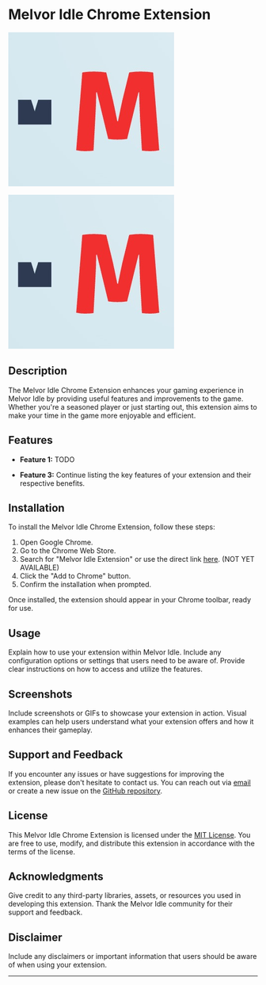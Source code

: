 # Melvor Idle Chrome Extension

![extension_logo.png](https://raw.githubusercontent.com/jovyllebermudez/melvorite/6e5a3ae7fc6b95e877035f325c35fed275b02a4a/melvor-idle-autoeat/icon.png)

![Melvor Idle Autoeater Autolooter](melvor-idle-autoeat/icon.png?raw=true "Logo")

## Description

The Melvor Idle Chrome Extension enhances your gaming experience in Melvor Idle by providing useful features and improvements to the game. Whether you're a seasoned player or just starting out, this extension aims to make your time in the game more enjoyable and efficient.

## Features

- **Feature 1:**  TODO

- **Feature 3:** Continue listing the key features of your extension and their respective benefits.

## Installation

To install the Melvor Idle Chrome Extension, follow these steps:

1. Open Google Chrome.
2. Go to the Chrome Web Store.
3. Search for "Melvor Idle Extension" or use the direct link [here](extension_link). (NOT YET AVAILABLE)
4. Click the "Add to Chrome" button.
5. Confirm the installation when prompted.

Once installed, the extension should appear in your Chrome toolbar, ready for use.

## Usage

Explain how to use your extension within Melvor Idle. Include any configuration options or settings that users need to be aware of. Provide clear instructions on how to access and utilize the features.

## Screenshots

Include screenshots or GIFs to showcase your extension in action. Visual examples can help users understand what your extension offers and how it enhances their gameplay.


## Support and Feedback

If you encounter any issues or have suggestions for improving the extension, please don't hesitate to contact us. You can reach out via [email](mailto:jovyllebermudez@gmail.com) or create a new issue on the [GitHub repository](https://github.com/jovyllebermudez/).

## License

This Melvor Idle Chrome Extension is licensed under the [MIT License](LICENSE). You are free to use, modify, and distribute this extension in accordance with the terms of the license.

## Acknowledgments

Give credit to any third-party libraries, assets, or resources you used in developing this extension. Thank the Melvor Idle community for their support and feedback.

## Disclaimer

Include any disclaimers or important information that users should be aware of when using your extension.

---
